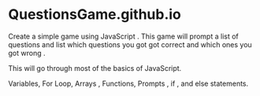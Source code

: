 # QuestionsGame.github.io

Create a  simple game using JavaScript . This game will prompt a list of questions and list which questions you got got correct and which ones you got wrong . 


This will go through most of the basics of JavaScript.


Variables, For Loop, Arrays , Functions, Prompts , if , and else statements.
